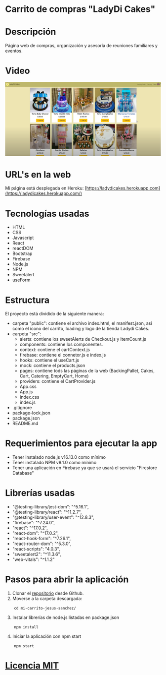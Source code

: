 # Carrito de compras "LadyDi Cakes"
# Descripción
Página web de compras, organización y asesoría de reuniones familiares y eventos.

# Video
[![Watch the video](./LadyDiCakes.png)](https://youtu.be/KbvULwdIpf4)
# URL's en la web
Mi página está desplegada en Heroku: [https://ladydicakes.herokuapp.com](https://ladydicakes.herokuapp.com/)

# Tecnologías usadas
- HTML
- CSS
- Javascript
- React
- reactDOM
- Bootstrap
- Firebase
- Node.js
- NPM
- Sweetalert
- useForm 

# Estructura
El proyecto está dividido de la siguiente manera:
- carpeta "public": contiene el archivo index.html, el manifest.json, así como el ícono del carrito, loading y logo de la tienda Ladydi Cakes.
- carpeta "src":
  - alerts: contiene los sweetAlerts de Checkout.js y ItemCount.js
  - components: contiene los componentes.
  - context: contiene el cartContext.js
  - firebase: contiene el connetor.js e index.js
  - hooks: contiene el useCart.js
  - mock: contiene el products.json
  - pages: contiene tods las páginas de la web (BackingPallet, Cakes, Cart, Catering, EmptyCart, Home)
  - providers: contiene el CartProvider.js
  - App.css
  - App.js
  - index.css
  - index.js
- .gitignore
- package-lock.json
- package.json
- README.md
# Requerimientos para ejecutar la app
- Tener instalado node.js v16.13.0 como mínimo
- Tener instalado NPM v8.1.0 como mínimo
- Tener una aplicación en Firebase ya que se usará el servicio "Firestore Database"

# Librerías usadas
- "@testing-library/jest-dom": "^5.16.1",
- "@testing-library/react": "^11.2.7",
- "@testing-library/user-event": "^12.8.3",
- "firebase": "^7.24.0",
- "react": "^17.0.2",
- "react-dom": "^17.0.2",
- "react-hook-form": "^7.26.1",
- "react-router-dom": "^5.3.0",
- "react-scripts": "4.0.3",
- "sweetalert2": "^11.3.6",
- "web-vitals": "^1.1.2"

# Pasos para abrir la aplicación
1. Clonar el [repositorio](https://github.com/jssilviar/mi-carrito-jesus-sanchez.git) desde Github.
2. Moverse a la carpeta descargada:
```
    cd mi-carrito-jesus-sanchez/
```
3. Instalar librerías de node.js listadas en package.json
```
    npm install
```
4. Iniciar la aplicación con npm start
```
    npm start
```
# [Licencia MIT](./LICENCE.md)
